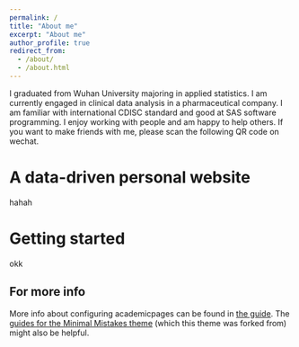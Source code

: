 ```yaml
---
permalink: /
title: "About me"
excerpt: "About me"
author_profile: true
redirect_from: 
  - /about/
  - /about.html
---
```


I graduated from Wuhan University majoring in applied statistics. I am currently engaged in clinical data analysis in a pharmaceutical company. I am familiar with international CDISC standard and good at SAS software programming. I enjoy working with people and am happy to help others. If you want to make friends with me, please scan the following QR code on wechat.

A data-driven personal website
======
hahah

Getting started
======
okk


For more info
------
More info about configuring academicpages can be found in [the guide](https://academicpages.github.io/markdown/). The [guides for the Minimal Mistakes theme](https://mmistakes.github.io/minimal-mistakes/docs/configuration/) (which this theme was forked from) might also be helpful.
